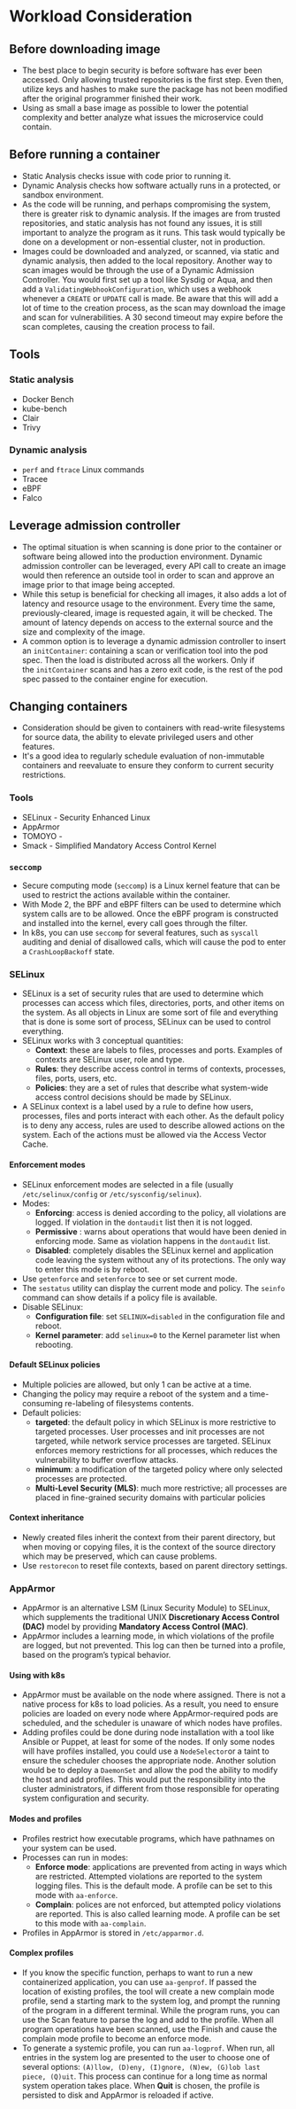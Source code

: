 # Workload Consideration
## Before downloading image
- The best place to begin security is before software has ever been accessed. Only allowing trusted repositories is the first step. Even then, utilize keys and hashes to make sure the package has not been modified after the original programmer finished their work.
- Using as small a base image as possible to lower the potential complexity and better analyze what issues the microservice could contain.
## Before running a container
- Static Analysis checks issue with code prior to running it.
- Dynamic Analysis checks how software actually runs in a protected, or sandbox environment.
- As the code will be running, and perhaps compromising the system, there is greater risk to dynamic analysis. If the images are from trusted repositories, and static analysis has not found any issues, it is still important to analyze the program as it runs. This task would typically be done on a development or non-essential cluster, not in production.
- Images could be downloaded and analyzed, or scanned, via static and dynamic analysis, then added to the local repository. Another way to scan images would be through the use of a Dynamic Admission Controller. You would first set up a tool like Sysdig or Aqua, and then add a `ValidatingWebhookConfiguration`, which uses a webhook whenever a `CREATE` or `UPDATE` call is made. Be aware that this will add a lot of time to the creation process, as the scan may download the image and scan for vulnerabilities. A 30 second timeout may expire before the scan completes, causing the creation process to fail.
## Tools
### Static analysis
- Docker Bench
- kube-bench
- Clair
- Trivy
### Dynamic analysis
- `perf` and `ftrace` Linux commands
- Tracee
- eBPF
- Falco
## Leverage admission controller
- The optimal situation is when scanning is done prior to the container or software being allowed into the production environment. Dynamic admission controller can be leveraged, every API call to create an image would then reference an outside tool in order to scan and approve an image prior to that image being accepted.
- While this setup is beneficial for checking all images, it also adds a lot of latency and resource usage to the environment. Every time the same, previously-cleared, image is requested again, it will be checked. The amount of latency depends on access to the external source and the size and complexity of the image.
- A common option is to leverage a dynamic admission controller to insert an `initContainer`: containing a scan or verification tool into the pod spec. Then the load is distributed across all the workers. Only if the `initContainer` scans and has a zero exit code, is the rest of the pod spec passed to the container engine for execution.
## Changing containers
- Consideration should be given to containers with read-write filesystems for source data, the ability to elevate privileged users and other features.
- It's a good idea to regularly schedule evaluation of non-immutable containers and reevaluate to ensure they conform to current security restrictions.
### Tools
- SELinux - Security Enhanced Linux
- AppArmor
- TOMOYO - 
- Smack - Simplified Mandatory Access Control Kernel
### `seccomp`
- Secure computing mode (`seccomp`) is a Linux kernel feature that can be used to restrict the actions available within the container.
- With Mode 2, the BPF and eBPF filters can be used to determine which system calls are to be allowed. Once the eBPF program is constructed and installed into the kernel, every call goes through the filter.
- In k8s, you can use `seccomp` for several features, such as `syscall` auditing and denial of disallowed calls, which will cause the pod to enter a `CrashLoopBackoff` state.
### SELinux
- SELinux is a set of security rules that are used to determine which processes can access which files, directories, ports, and other items on the system. As all objects in Linux are some sort of file and everything that is done is some sort of process, SELinux can be used to control everything.
- SELinux works with 3 conceptual quantities:
	- **Context**: these are labels to files, processes and ports. Examples of contexts are SELinux user, role and type. 
	- **Rules**: they describe access control in terms of contexts, processes, files, ports, users, etc.
	- **Policies**: they are a set of rules that describe what system-wide access control decisions should be made by SELinux.
- A SELinux context is a label used by a rule to define how users, processes, files and ports interact with each other. As the default policy is to deny any access, rules are used to describe allowed actions on the system. Each of the actions must be allowed via the Access Vector Cache.
#### Enforcement modes
- SELinux enforcement modes are selected in a file (usually `/etc/selinux/config` or `/etc/sysconfig/selinux`).
- Modes:
	- **Enforcing**: access is denied according to the policy, all violations are logged. If violation in the `dontaudit` list then it is not logged.
	- **Permissive** : warns about operations that would have been denied in enforcing mode. Same as violation happens in the `dontaudit` list.
	- **Disabled**: completely disables the SELinux kernel and application code leaving the system without any of its protections. The only way to enter this mode is by reboot.
- Use `getenforce` and `setenforce` to see or set current mode.
- The `sestatus` utility can display the current mode and policy. The `seinfo` command can show details if a policy file is available.
- Disable SELinux:
	- **Configuration file**: set `SELINUX=disabled` in the configuration file and reboot.
	- **Kernel parameter**: add `selinux=0` to the Kernel parameter list when rebooting.
#### Default SELinux policies
- Multiple policies are allowed, but only 1 can be active at a time.
- Changing the policy may require a reboot of the system and a time-consuming re-labeling of filesystems contents.
- Default policies:
	- **targeted**: the default policy in which SELinux is more restrictive to targeted processes. User processes and init processes are not targeted, while network service processes are targeted. SELinux enforces memory restrictions for all processes, which reduces the vulnerability to buffer overflow attacks.
	- **minimum**: a modification of the targeted policy where only selected processes are protected.
	- **Multi-Level Security (MLS)**: much more restrictive; all processes are placed in fine-grained security domains with particular policies
#### Context inheritance
- Newly created files inherit the context from their parent directory, but when moving or copying files, it is the context of the source directory which may be preserved, which can cause problems.
- Use `restorecon` to reset file contexts, based on parent directory settings.
### AppArmor
- AppArmor is an alternative LSM (Linux Security Module) to SELinux, which supplements the traditional UNIX **Discretionary Access Control (DAC)** model by providing **Mandatory Access Control (MAC)**.
- AppArmor includes a learning mode, in which violations of the profile are logged, but not prevented. This log can then be turned into a profile, based on the program’s typical behavior.
#### Using with k8s
- AppArmor must be available on the node where assigned. There is not a native process for k8s to load policies. As a result, you need to ensure policies are loaded on every node where AppArmor-required pods are scheduled, and the scheduler is unaware of which nodes have profiles.
- Adding profiles could be done during node installation with a tool like Ansible or Puppet, at least for some of the nodes. If only some nodes will have profiles installed, you could use a `NodeSelector`or a taint to ensure the scheduler chooses the appropriate node. Another solution would be to deploy a `DaemonSet` and allow the pod the ability to modify the host and add profiles. This would put the responsibility into the cluster administrators, if different from those responsible for operating system configuration and security.
#### Modes and profiles
- Profiles restrict how executable programs, which have pathnames on your system can be used.
- Processes can run in modes:
	- **Enforce mode**: applications are prevented from acting in ways which are restricted. Attempted violations are reported to the system logging files. This is the default mode. A profile can be set to this mode with `aa-enforce`.
	- **Complain**: polices are not enforced, but attempted policy violations are reported. This is also called learning mode. A profile can be set to this mode with `aa-complain`.
- Profiles in AppArmor is stored in `/etc/apparmor.d`.
#### Complex profiles
- If you know the specific function, perhaps to want to run a new containerized application, you can use `aa-genprof`. If passed the location of existing profiles, the tool will create a new complain mode profile, send a starting mark to the system log, and prompt the running of the program in a different terminal. While the program runs, you can use the Scan feature to parse the log and add to the profile. When all program operations have been scanned, use the Finish and cause the complain mode profile to become an enforce mode.
- To generate a systemic profile, you can run `aa-logprof`. When run, all entries in the system log are presented to the user to choose one of several options: `(A)llow, (D)eny, (I)gnore, (N)ew, (G)lob last piece, (Q)uit`. This process can continue for a long time as normal system operation takes place. When **Quit** is chosen, the profile is persisted to disk and AppArmor is reloaded if active.